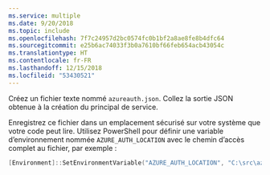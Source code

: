```yaml
---
ms.service: multiple
ms.date: 9/20/2018
ms.topic: include
ms.openlocfilehash: 7f7c24957d2bc0574fc0b1bf2a8ae8fe8b4dfc64
ms.sourcegitcommit: e25b6ac74033f3b0a7610bf66feb654acb43054c
ms.translationtype: HT
ms.contentlocale: fr-FR
ms.lasthandoff: 12/15/2018
ms.locfileid: "53430521"
---
```

Créez un fichier texte nommé `azureauth.json`. Collez la sortie JSON obtenue à la création du principal de service.

Enregistrez ce fichier dans un emplacement sécurisé sur votre système que votre code peut lire. Utilisez PowerShell pour définir une variable d’environnement nommée `AZURE_AUTH_LOCATION` avec le chemin d’accès complet au fichier, par exemple :

```powershell
[Environment]::SetEnvironmentVariable("AZURE_AUTH_LOCATION", "C:\src\azureauth.json", "User")
```
